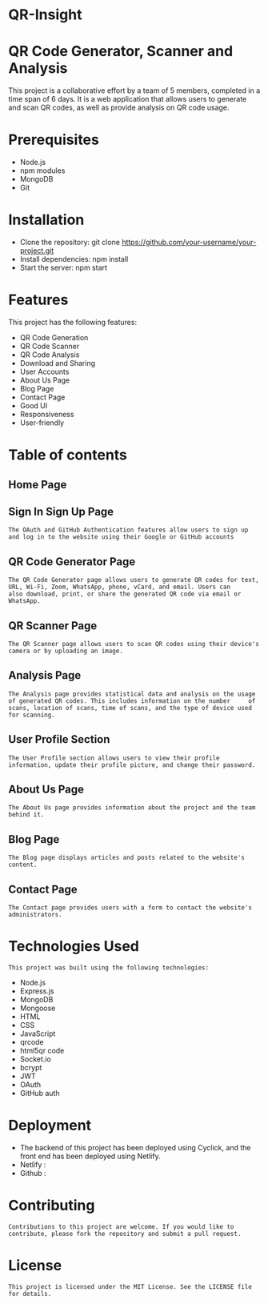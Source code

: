 # QR-Insight
# QR Code Generator, Scanner and Analysis
  This project is a collaborative effort by a team of 5 members, completed in a time span of 6 days. It is a web application that allows   users to generate and scan QR codes, as well as provide analysis on QR code usage. 


# Prerequisites
  - Node.js
  - npm modules
  - MongoDB
  - Git
  
# Installation
  - Clone the repository: git clone https://github.com/your-username/your-project.git
  - Install dependencies: npm install
  - Start the server: npm start
  
# Features
  This project has the following features:
  - QR Code Generation
  - QR Code Scanner
  - QR Code Analysis
  - Download and Sharing
  - User Accounts
  - About Us Page
  - Blog Page
  - Contact Page
  - Good UI
  - Responsiveness
  - User-friendly
  
 # Table of contents

  ## Home Page
  
  ## Sign In Sign Up Page
    The OAuth and GitHub Authentication features allow users to sign up and log in to the website using their Google or GitHub accounts
  
  ## QR Code Generator Page
    The QR Code Generator page allows users to generate QR codes for text, URL, Wi-Fi, Zoom, WhatsApp, phone, vCard, and email. Users can     also download, print, or share the generated QR code via email or WhatsApp.

  ## QR Scanner Page
    The QR Scanner page allows users to scan QR codes using their device's camera or by uploading an image.

  ## Analysis Page
    The Analysis page provides statistical data and analysis on the usage of generated QR codes. This includes information on the number     of scans, location of scans, time of scans, and the type of device used for scanning.
  
  ## User Profile Section
    The User Profile section allows users to view their profile information, update their profile picture, and change their password.

  ## About Us Page
    The About Us page provides information about the project and the team behind it.

  ## Blog Page
    The Blog page displays articles and posts related to the website's content.

  ## Contact Page
    The Contact page provides users with a form to contact the website's administrators.

  # Technologies Used
    This project was built using the following technologies:

   - Node.js
   - Express.js
   - MongoDB
   - Mongoose
   - HTML
   - CSS
   - JavaScript
   - qrcode
   - html5qr code
   - Socket.io
   - bcrypt
   - JWT
   - OAuth
   - GitHub auth
    
  # Deployment
  - The backend of this project has been deployed using Cyclick, and the front end has been deployed using Netlify.
   - Netlify : 
   - Github : 

  # Contributing
    Contributions to this project are welcome. If you would like to contribute, please fork the repository and submit a pull request.

  # License
    This project is licensed under the MIT License. See the LICENSE file for details.
